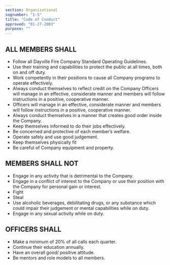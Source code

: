 ```yaml
---
section: Organizational
sognumber: "1-5"
title: "Code of Conduct"
approved: "01-27-2003"
purpose: ""
---
```


ALL MEMBERS SHALL
-----------------

* Follow all Dayville Fire Company Standard Operating Guidelines.  
* Use their training and capabilities to protect the public at all times, both on and off duty.
* Work competently in their positions to cause all Company programs to operate effectively.  
* Always conduct themselves to reflect credit on the Company Officers will manage in an effective, considerate manner and members will follow instructions in a positive, cooperative manner.  
* Officers will manage in an effective, considerate manner and members will follow instructions in a positive, cooperative manner.
* Always conduct themselves in a manner that creates good order inside the Company.
* Keep themselves informed to do their jobs effectively.
* Be concerned and protective of each member’s welfare.
* Operate safely and use good judgement.
* Keep themselves physically fit
* Be careful of Company equipment and property.

MEMBERS SHALL NOT
-----------------

* Engage in any activity that is detrimental to the Company.
* Engage in a conflict of interest to the Company or use their position with the Company for personal gain or interest.
* Fight 
* Steal
* Use alcoholic beverages, debilitating drugs, or any substance which could impair their judgement or mental capabilities while on duty.
* Engage in any sexual activity while on duty.

OFFICERS SHALL
--------------

* Make a minimum of 20% of all calls each quarter.
* Continue their education annually.
* Have an overall good/ positive attitude.
* Be mentors and role models to all members. 
